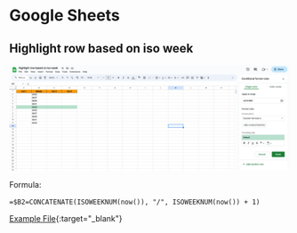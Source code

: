 # Google Sheets

## Highlight row based on iso week

![img.png](highlight-row-based-on-iso-week.png)

Formula:
```
=$B2=CONCATENATE(ISOWEEKNUM(now()), "/", ISOWEEKNUM(now()) + 1)
```

[Example File](https://docs.google.com/spreadsheets/d/1xxExPaGmgOYi_yI96CcUZ8uu6g4v-5fRnU09E0CfhPo/edit?usp=sharing){:target="_blank"}